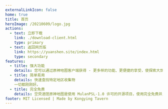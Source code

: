 ```yaml
---
externalLinkIcon: false
home: true
title: 首页
heroImage: /20210609/logo.jpg
actions:
  - text: 立即下载
    link: ./download-client.html
    type: primary
  - text: 返回网页版
    link: https://yuanshen.site/index.html
    type: secondary
features:
  - title: 强大功能
    details: 您可以通过原神地图客户端获得 - 更多样的功能、更便捷的享受，使探索大世界变得更加得心应手。
  - title: 简单易用
    details: 快速查找特定地区收集物 
    一切都刚刚好。
  - title: 完全免费
    details: 空荧酒馆原神地图是使用 MulanPSL-1.0 许可的开源项目，使用完全免费并且无广告。
footer: MIT Licensed | Made by Kongying Tavern
---
```

